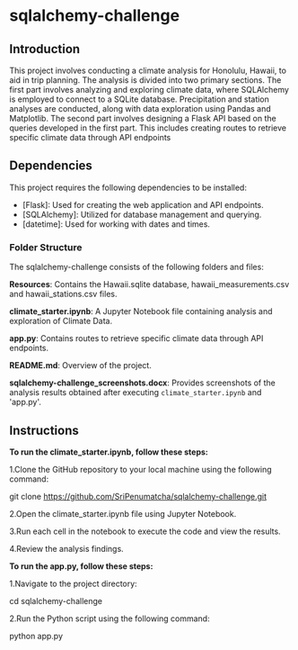 # sqlalchemy-challenge

## Introduction
This project involves conducting a climate analysis for Honolulu, Hawaii, to aid in trip planning. The analysis is divided into two primary sections. The first part involves analyzing and exploring climate data, where SQLAlchemy is employed to connect to a SQLite database. Precipitation and station analyses are conducted, along with data exploration using Pandas and Matplotlib. The second part involves designing a Flask API based on the queries developed in the first part. This includes creating routes to retrieve specific climate data through API endpoints

## Dependencies

This project requires the following dependencies to be installed:

- [Flask]: Used for creating the web application and API endpoints.
- [SQLAlchemy]: Utilized for database management and querying.
- [datetime]: Used for working with dates and times.


### Folder Structure 

The sqlalchemy-challenge consists of the following folders and files:

**Resources**: Contains the Hawaii.sqlite database, hawaii_measurements.csv and hawaii_stations.csv files.

**climate_starter.ipynb**: A Jupyter Notebook file containing analysis and exploration of Climate Data.

**app.py**: Contains routes to retrieve specific climate data through API endpoints.

**README.md**: Overview of the project.

**sqlalchemy-challenge_screenshots.docx**: Provides screenshots of the analysis results obtained after executing `climate_starter.ipynb` and 'app.py'.


## Instructions

**To run the climate_starter.ipynb, follow these steps:**

1.Clone the GitHub repository to your local machine using the following command:

   git clone https://github.com/SriPenumatcha/sqlalchemy-challenge.git

2.Open the climate_starter.ipynb file using Jupyter Notebook.

3.Run each cell in the notebook to execute the code and view the results.

4.Review the analysis findings.


**To run the app.py, follow these steps:**

1.Navigate to the project directory:

  cd sqlalchemy-challenge


2.Run the Python script using the following command:

  python app.py